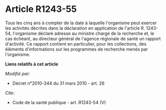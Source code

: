 # Article R1243-55

Tous les cinq ans à compter de la date à laquelle l'organisme peut exercer les activités décrites dans la déclaration en
application de l'article R. 1243-54, l'organisme déclaré adresse au ministre chargé de la recherche et, le cas échéant, au
directeur général de l'agence régionale de santé un rapport d'activité. Ce rapport contient en particulier, pour les
collections, des éléments d'informations sur les programmes de recherche menés par l'organisme.

**Liens relatifs à cet article**

_Modifié par_:

  - Décret n°2010-344 du 31 mars 2010 - art. 26

_Cite_:

  - Code de la santé publique - art. R1243-54 (V)
